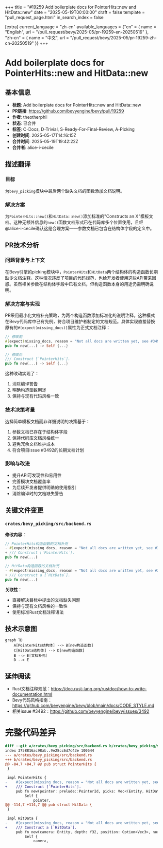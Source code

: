 +++
title = "#19259 Add boilerplate docs for PointerHits::new and HitData::new"
date = "2025-05-19T00:00:00"
draft = false
template = "pull_request_page.html"
in_search_index = false

[extra]
current_language = "zh-cn"
available_languages = {"en" = { name = "English", url = "/pull_request/bevy/2025-05/pr-19259-en-20250519" }, "zh-cn" = { name = "中文", url = "/pull_request/bevy/2025-05/pr-19259-zh-cn-20250519" }}
+++

# Add boilerplate docs for PointerHits::new and HitData::new

## 基本信息
- **标题**: Add boilerplate docs for PointerHits::new and HitData::new
- **PR链接**: https://github.com/bevyengine/bevy/pull/19259
- **作者**: theotherphil
- **状态**: 已合并
- **标签**: C-Docs, D-Trivial, S-Ready-For-Final-Review, A-Picking
- **创建时间**: 2025-05-17T14:16:15Z
- **合并时间**: 2025-05-19T19:42:22Z
- **合并者**: alice-i-cecile

## 描述翻译
### 目标
为`bevy_picking`模块中最后两个缺失文档的函数添加文档说明。

### 解决方案
为`PointerHits::new()`和`HitData::new()`添加标准的"Constructs an X"模板文档。这种无额外信息的`new()`函数文档形式已在代码库多个位置使用，且经@alice-i-cecile确认这是合理方案——参数文档已包含在结构体字段的定义中。

## PR技术分析

### 问题背景与上下文
在Bevy引擎的picking模块中，`PointerHits`和`HitData`两个结构体的构造函数长期缺少文档注释。这种情况违反了项目的代码规范，也给开发者使用这些API带来困惑。虽然相关参数在结构体字段中已有文档，但构造函数本身的用途仍需明确说明。

### 解决方案与实现
PR采用最小化文档补充策略，为两个构造函数添加标准化的说明注释。这种模式在Bevy代码库中已有先例，符合项目维护者制定的文档规范。具体实现直接替换原有的`#[expect(missing_docs)]`属性为正式文档注释：

```rust
// 修改前
#[expect(missing_docs, reason = "Not all docs are written yet, see #3492.")]
pub fn new(...) -> Self {...}

// 修改后
/// Construct [`PointerHits`].
pub fn new(...) -> Self {...}
```

这种改动实现了：
1. 消除编译警告
2. 明确构造函数用途
3. 保持与现有代码风格一致

### 技术决策考量
选择简单模板文档而非详细说明的决策基于：
1. 参数文档已存在于结构体字段
2. 保持代码库文档风格统一
3. 避免冗余文档维护成本
4. 符合项目issue #3492的长期文档计划

### 影响与改进
- 提升API可发现性和易用性
- 完善模块文档覆盖率
- 为后续开发者提供明确的使用指引
- 消除编译时的文档缺失警告

## 关键文件变更
### `crates/bevy_picking/src/backend.rs`
**修改内容**：
```rust
// PointerHits构造函数的文档补充
- #[expect(missing_docs, reason = "Not all docs are written yet, see #3492.")]
+ /// Construct [`PointerHits`].
pub fn new(...)

// HitData构造函数的文档补充  
- #[expect(missing_docs, reason = "Not all docs are written yet, see #3492.")]
+ /// Construct a [`HitData`].
pub fn new(...)
```

**关联性**：
- 直接解决目标中提出的文档缺失问题
- 保持与现有文档风格的一致性
- 使用标准Rust文档注释语法

## 技术示意图
```mermaid
graph TD
    A[PointerHits结构体] --> B[new构造函数]
    C[HitData结构体] --> D[new构造函数]
    B --> E[文档补充]
    D --> E
```

## 延伸阅读
- Rust文档注释规范：https://doc.rust-lang.org/rustdoc/how-to-write-documentation.html
- Bevy代码风格指南：https://github.com/bevyengine/bevy/blob/main/docs/CODE_STYLE.md
- 相关issue #3492：https://github.com/bevyengine/bevy/issues/3492

# 完整代码差异
```diff
diff --git a/crates/bevy_picking/src/backend.rs b/crates/bevy_picking/src/backend.rs
index 3758816ac98ab..9e28cc6d7c43e 100644
--- a/crates/bevy_picking/src/backend.rs
+++ b/crates/bevy_picking/src/backend.rs
@@ -84,7 +84,7 @@ pub struct PointerHits {
 }
 
 impl PointerHits {
-    #[expect(missing_docs, reason = "Not all docs are written yet, see #3492.")]
+    /// Construct [`PointerHits`].
     pub fn new(pointer: prelude::PointerId, picks: Vec<(Entity, HitData)>, order: f32) -> Self {
         Self {
             pointer,
@@ -114,7 +114,7 @@ pub struct HitData {
 }
 
 impl HitData {
-    #[expect(missing_docs, reason = "Not all docs are written yet, see #3492.")]
+    /// Construct a [`HitData`].
     pub fn new(camera: Entity, depth: f32, position: Option<Vec3>, normal: Option<Vec3>) -> Self {
         Self {
             camera,
```
